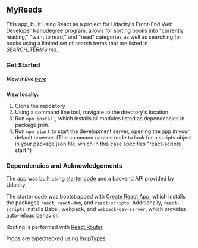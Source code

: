 MyReads
---

This app, built using React as a project for Udacity's Front-End Web Developer Nanodegree program, allows for sorting books into "currently reading," "want to read," and "read" categories as well as searching for books using a limited set of search terms that are listed in _SEARCH_TERMS.md_.


### Get Started

##### View it live [here](http://nataliecardot.com/react-myreads)

**View locally:**

1. Clone the repository
2. Using a command line tool, navigate to the directory's location
3. Run `npm install`, which installs all modules listed as dependencies in package.json.
4. Run `npm start` to start the development server, opening the app in your default browser. (The command causes node to look for a scripts object in your package.json file, which in this case specifies "react-scripts start.")


### Dependencies and Acknowledgements

The app was built using [starter code](https://github.com/udacity/reactnd-project-myreads-starter) and a backend API provided by Udacity.

The starter code was bootstrapped with [Create React App](https://github.com/facebookincubator/create-react-app), which installs the packages `react`, `react-dom`, and `react-scripts`. Additionally, `react-scripts` installs Babel, webpack, and `webpack-dev-server`, which provides auto-reload behavior.

Routing is performed with [React Router](https://reacttraining.com/react-router/web/api/Route).

Props are typechecked using [PropTypes](https://reactjs.org/docs/typechecking-with-proptypes.html).
